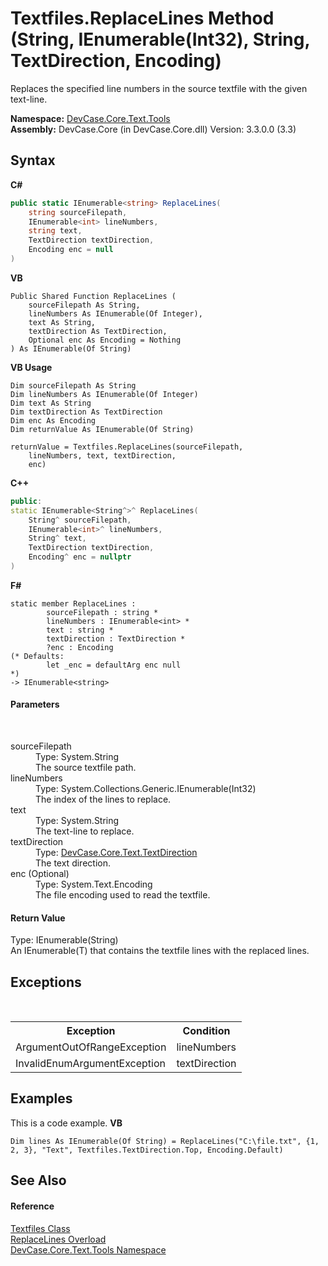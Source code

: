 # Textfiles.ReplaceLines Method (String, IEnumerable(Int32), String, TextDirection, Encoding)
 

Replaces the specified line numbers in the source textfile with the given text-line.

**Namespace:**&nbsp;<a href="N_DevCase_Core_Text_Tools">DevCase.Core.Text.Tools</a><br />**Assembly:**&nbsp;DevCase.Core (in DevCase.Core.dll) Version: 3.3.0.0 (3.3)

## Syntax

**C#**<br />
``` C#
public static IEnumerable<string> ReplaceLines(
	string sourceFilepath,
	IEnumerable<int> lineNumbers,
	string text,
	TextDirection textDirection,
	Encoding enc = null
)
```

**VB**<br />
``` VB
Public Shared Function ReplaceLines ( 
	sourceFilepath As String,
	lineNumbers As IEnumerable(Of Integer),
	text As String,
	textDirection As TextDirection,
	Optional enc As Encoding = Nothing
) As IEnumerable(Of String)
```

**VB Usage**<br />
``` VB Usage
Dim sourceFilepath As String
Dim lineNumbers As IEnumerable(Of Integer)
Dim text As String
Dim textDirection As TextDirection
Dim enc As Encoding
Dim returnValue As IEnumerable(Of String)

returnValue = Textfiles.ReplaceLines(sourceFilepath, 
	lineNumbers, text, textDirection, 
	enc)
```

**C++**<br />
``` C++
public:
static IEnumerable<String^>^ ReplaceLines(
	String^ sourceFilepath, 
	IEnumerable<int>^ lineNumbers, 
	String^ text, 
	TextDirection textDirection, 
	Encoding^ enc = nullptr
)
```

**F#**<br />
``` F#
static member ReplaceLines : 
        sourceFilepath : string * 
        lineNumbers : IEnumerable<int> * 
        text : string * 
        textDirection : TextDirection * 
        ?enc : Encoding 
(* Defaults:
        let _enc = defaultArg enc null
*)
-> IEnumerable<string> 

```


#### Parameters
&nbsp;<dl><dt>sourceFilepath</dt><dd>Type: System.String<br />The source textfile path.</dd><dt>lineNumbers</dt><dd>Type: System.Collections.Generic.IEnumerable(Int32)<br />The index of the lines to replace.</dd><dt>text</dt><dd>Type: System.String<br />The text-line to replace.</dd><dt>textDirection</dt><dd>Type: <a href="T_DevCase_Core_Text_TextDirection">DevCase.Core.Text.TextDirection</a><br />The text direction.</dd><dt>enc (Optional)</dt><dd>Type: System.Text.Encoding<br />The file encoding used to read the textfile.</dd></dl>

#### Return Value
Type: IEnumerable(String)<br />An IEnumerable(T) that contains the textfile lines with the replaced lines.

## Exceptions
&nbsp;<table><tr><th>Exception</th><th>Condition</th></tr><tr><td>ArgumentOutOfRangeException</td><td>lineNumbers</td></tr><tr><td>InvalidEnumArgumentException</td><td>textDirection</td></tr></table>

## Examples
This is a code example. 
**VB**<br />
``` VB
Dim lines As IEnumerable(Of String) = ReplaceLines("C:\file.txt", {1, 2, 3}, "Text", Textfiles.TextDirection.Top, Encoding.Default)
```


## See Also


#### Reference
<a href="T_DevCase_Core_Text_Tools_Textfiles">Textfiles Class</a><br /><a href="Overload_DevCase_Core_Text_Tools_Textfiles_ReplaceLines">ReplaceLines Overload</a><br /><a href="N_DevCase_Core_Text_Tools">DevCase.Core.Text.Tools Namespace</a><br />